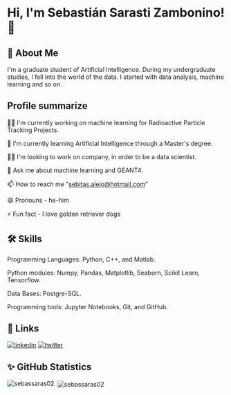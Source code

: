 
# Hi, I'm Sebastián Sarasti Zambonino! 👋


## 🚀 About Me
I'm a graduate student of Artificial Intelligence. During my undergraduate studies, I fell into the world of the data. I started with data analysis, machine learning and so on.  


## Profile summarize
👩‍💻 I'm currently working on machine learning for Radioactive Particle Tracking Projects.

🧠 I'm currently learning Artificial Intelligence through a Master's degree.

👯‍♀️ I'm looking to work on company, in order to be a data scientist.

💬 Ask me about machine learning and GEANT4.

📫 How to reach me "sebitas.alejo@hotmail.com"

😄 Pronouns - he-him

⚡️ Fun fact - I love golden retriever dogs


## 🛠 Skills
Programming Languages: Python, C++, and Matlab.

Python modules: Numpy, Pandas, Matplotlib, Seaborn, Scikit Learn, Tensorflow.

Data Bases: Postgre-SQL.

Programming tools: Jupyter Notebooks, Git, and GitHub.



## 🔗 Links

[![linkedin](https://img.shields.io/badge/linkedin-0A66C2?style=for-the-badge&logo=linkedin&logoColor=white)](https://www.linkedin.com/)
[![twitter](https://img.shields.io/badge/twitter-1DA1F2?style=for-the-badge&logo=twitter&logoColor=white)](https://twitter.com/)



## ✨ GitHub Statistics 

<p><img align="left" src="https://github-readme-stats.vercel.app/api/top-langs?username=sebassaras02&show_icons=true&locale=en&layout=compact" alt="sebassaras02" /></p>

<p>&nbsp;<img align="center" src="https://github-readme-stats.vercel.app/api?username=sebassaras02&show_icons=true&locale=en" alt="sebassaras02" /></p>
